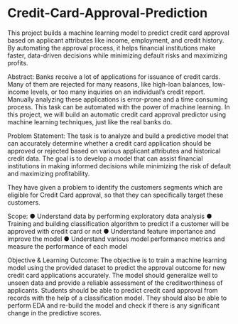 # Credit-Card-Approval-Prediction
This project builds a machine learning model to predict credit card approval based on applicant attributes like income, employment, and credit history. By automating the approval process, it helps financial institutions make faster, data-driven decisions while minimizing default risks and maximizing profits.

Abstract:
Banks receive a lot of applications for issuance of credit cards. Many of them are rejected for many reasons, like high-loan balances, low-income levels, or too many inquiries on an individual’s credit report. Manually analyzing these applications is error-prone and a time consuming process. This task can be automated with the power of machine learning. In this project, we will build an automatic credit card approval predictor using machine learning techniques, just like the real banks do. 
 
Problem Statement: 
The task is to analyze and build a predictive model that can accurately determine whether a credit card application should be approved or rejected based on various applicant attributes and historical credit data. The goal is to develop a model that can assist financial institutions in making informed decisions while minimizing the risk of default and maximizing profitability. 
 
They have given a problem to identify the customers segments which are eligible for Credit Card approval, so that they can specifically target these customers. 

Scope: 
●	Understand data by performing exploratory data analysis 
●	Training and building classification algorithm to predict if a customer will be approved with credit card or not 
●	Understand feature importance and improve the model 
●	Understand various model performance metrics and measure the performance of each model 
 
   Objective & Learning Outcome: 
The objective is to train a machine learning model using the provided dataset to predict the approval outcome for new credit card applications accurately. The model should generalize well to unseen data and provide a reliable assessment of the creditworthiness of applicants. 
Students should be able to predict credit card approval from records with the help of a classification model. They should also be able to perform EDA and re-build the model and check if there is any significant change in the predictive scores.
